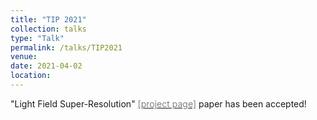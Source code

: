 ```yaml
---
title: "TIP 2021"
collection: talks
type: "Talk"
permalink: /talks/TIP2021
venue: 
date: 2021-04-02
location: 
---
```


"Light Field Super-Resolution" [<span style="color:grey">[project page]</span>](http://mcl.korea.ac.kr/ksko_tip2021) paper has been accepted!
